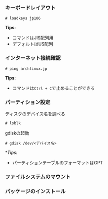 ### キーボードレイアウト
```
# loadkeys jp106
```

**Tips:**
- コマンドはJIS配列用
- デフォルトはUS配列
### インターネット接続確認
```
# ping archlinux.jp
```

**Tips:**
- コマンドは`Ctrl + C`で止めることができる
### パーティション設定
ディスクのデバイス名を調べる
```
# lsblk
```

gdiskの起動
```
# gdisk /dev/<デバイス名>
```


**Tips:*
- パーティションテーブルのフォーマットはGPT
### ファイルシステムのマウント
### パッケージのインストール
